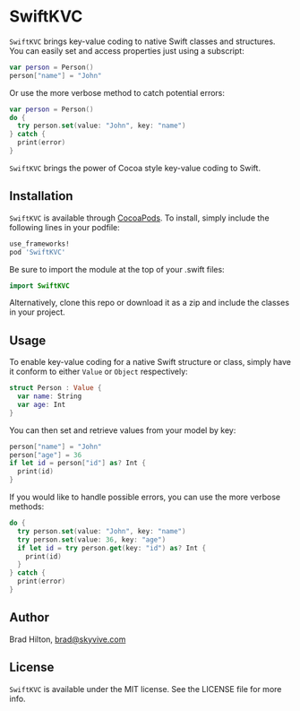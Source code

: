 # SwiftKVC

`SwiftKVC` brings key-value coding to native Swift classes and structures. You can easily set and access properties just using a subscript:
```swift
var person = Person()
person["name"] = "John"
```
Or use the more verbose method to catch potential errors:
```swift
var person = Person()
do {
  try person.set(value: "John", key: "name")
} catch {
  print(error)
}
```
`SwiftKVC` brings the power of Cocoa style key-value coding to Swift.

## Installation

`SwiftKVC` is available through [CocoaPods](http://cocoapods.org). To install, simply include the following lines in your podfile:
```ruby
use_frameworks!
pod 'SwiftKVC'
```
Be sure to import the module at the top of your .swift files:
```swift
import SwiftKVC
```
Alternatively, clone this repo or download it as a zip and include the classes in your project.

## Usage

To enable key-value coding for a native Swift structure or class, simply have it conform to either `Value` or `Object` respectively:
```swift
struct Person : Value {
  var name: String
  var age: Int
}
```
You can then set and retrieve values from your model by key:
```swift
person["name"] = "John"
person["age"] = 36
if let id = person["id"] as? Int {
  print(id)
}
```
If you would like to handle possible errors, you can use the more verbose methods:
```swift
do {
  try person.set(value: "John", key: "name")
  try person.set(value: 36, key: "age")
  if let id = try person.get(key: "id") as? Int {
    print(id)
  }
} catch {
  print(error)
}
```
## Author

Brad Hilton, brad@skyvive.com

## License

`SwiftKVC` is available under the MIT license. See the LICENSE file for more info.
